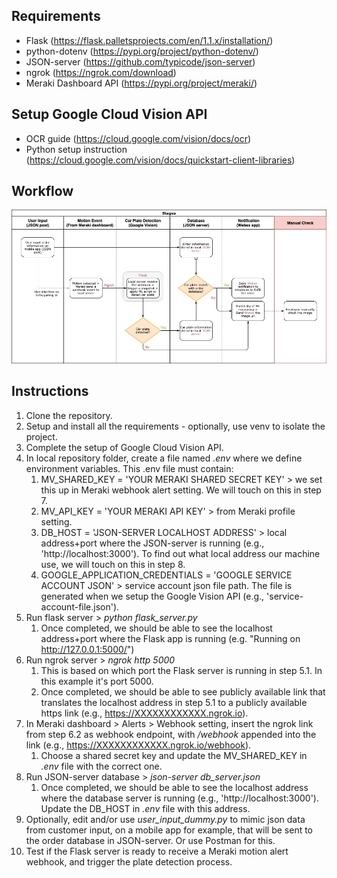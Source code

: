 ## Requirements
- Flask (https://flask.palletsprojects.com/en/1.1.x/installation/)
- python-dotenv (https://pypi.org/project/python-dotenv/)
- JSON-server (https://github.com/typicode/json-server)
- ngrok (https://ngrok.com/download)
- Meraki Dashboard API (https://pypi.org/project/meraki/)

## Setup Google Cloud Vision API
- OCR guide (https://cloud.google.com/vision/docs/ocr)
- Python setup instruction (https://cloud.google.com/vision/docs/quickstart-client-libraries)

## Workflow
![Image of workflow](https://github.com/mfakbar/meraki-car-plate-detection/blob/main/workflow-diagram.jpg)

## Instructions
1. Clone the repository.
2. Setup and install all the requirements - optionally, use venv to isolate the project.
3. Complete the setup of Google Cloud Vision API.
4. In local repository folder, create a file named *.env* where we define environment variables. This .env file must contain:
   1. MV_SHARED_KEY = 'YOUR MERAKI SHARED SECRET KEY' > we set this up in Meraki webhook alert setting. We will touch on this in step 7.
   2. MV_API_KEY = 'YOUR MERAKI API KEY' > from Meraki profile setting.
   3. DB_HOST = 'JSON-SERVER LOCALHOST ADDRESS' > local address+port where the JSON-server is running (e.g., 'http://localhost:3000'). To find out what local address our machine use, we will touch on this in step 8.
   4. GOOGLE_APPLICATION_CREDENTIALS = 'GOOGLE SERVICE ACCOUNT JSON' > service account json file path. The file is generated when we setup the Google Vision API (e.g., 'service-account-file.json').
5. Run flask server > *python flask_server.py*
   1. Once completed, we should be able to see the localhost address+port where the Flask app is running (e.g. "Running on http://127.0.0.1:5000/")
6. Run ngrok server > *ngrok http 5000*
   1. This is based on which port the Flask server is running in step 5.1. In this example it's port 5000.
   2. Once completed, we should be able to see publicly available link that translates the localhost address in step 5.1 to a publicly available https link (e.g., https://XXXXXXXXXXXX.ngrok.io).
7. In Meraki dashboard > Alerts > Webhook setting, insert the ngrok link from step 6.2 as webhook endpoint, with */webhook* appended into the link (e.g., https://XXXXXXXXXXXX.ngrok.io/webhook).
   1. Choose a shared secret key and update the MV_SHARED_KEY in *.env* file with the correct one.
8. Run JSON-server database > *json-server db_server.json*
   1. Once completed, we should be able to see the localhost address where the database server is running (e.g., 'http://localhost:3000'). Update the DB_HOST in *.env* file with this address.
9. Optionally, edit and/or use *user_input_dummy.py* to mimic json data from customer input, on a mobile app for example, that will be sent to the order database in JSON-server. Or use Postman for this.
10. Test if the Flask server is ready to receive a Meraki motion alert webhook, and trigger the plate detection process.